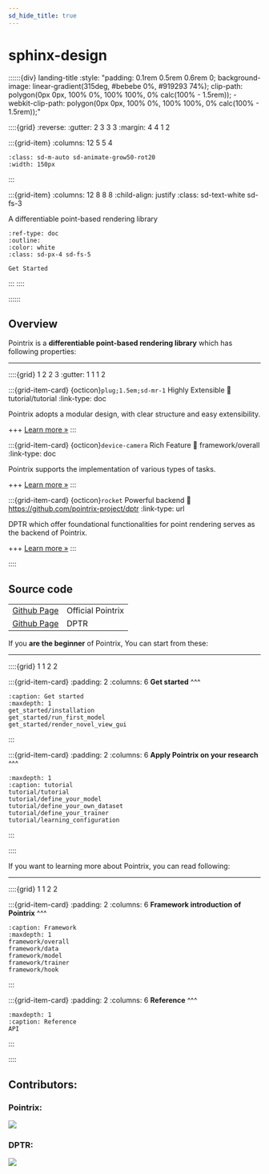 ```yaml
---
sd_hide_title: true
---
```


# sphinx-design

::::::{div} landing-title
:style: "padding: 0.1rem 0.5rem 0.6rem 0; background-image: linear-gradient(315deg, #bebebe 0%, #919293 74%); clip-path: polygon(0px 0px, 100% 0%, 100% 100%, 0% calc(100% - 1.5rem)); -webkit-clip-path: polygon(0px 0px, 100% 0%, 100% 100%, 0% calc(100% - 1.5rem));"

::::{grid}
:reverse:
:gutter: 2 3 3 3
:margin: 4 4 1 2

:::{grid-item}
:columns: 12 5 5 4

```{image} images/pointrix_portrait_all_white.png
:class: sd-m-auto sd-animate-grow50-rot20
:width: 150px
```
:::

:::{grid-item}
:columns: 12 8 8 8
:child-align: justify
:class: sd-text-white sd-fs-3

A differentiable point-based rendering library

```{button-ref} get_started/installation
:ref-type: doc
:outline:
:color: white
:class: sd-px-4 sd-fs-5

Get Started
```

:::
::::

::::::

## Overview

Pointrix is a **differentiable point-based rendering library** which has following properties:

---

::::{grid} 1 2 2 3
:gutter: 1 1 1 2

:::{grid-item-card} {octicon}`plug;1.5em;sd-mr-1` Highly Extensible
:link: tutorial/tutorial
:link-type: doc

Pointrix adopts a modular design, with clear structure and easy extensibility. 

+++
[Learn more »](tutorial/tutorial)
:::

:::{grid-item-card} {octicon}`device-camera` Rich Feature
:link: framework/overall
:link-type: doc

Pointrix supports the implementation of various types of tasks.

+++
[Learn more »](framework/overall)
:::

:::{grid-item-card} {octicon}`rocket` Powerful backend
:link: https://github.com/pointrix-project/dptr
:link-type: url

DPTR which offer foundational functionalities for point rendering serves as the backend of Pointrix.

+++
[Learn more »](https://github.com/pointrix-project/dptr)
:::

::::

## Source code

|                                                            |                        |
| ---------------------------------------------------------- | ---------------------- |
| [Github Page](https://github.com/pointrix-project/pointrix)     | Official Pointrix      |
| [Github Page](https://github.com/pointrix-project/dptr)         | DPTR                   |

If you **are the beginner** of Pointrix, You can start from these:

---


::::{grid} 1 1 2 2


:::{grid-item-card}
:padding: 2
:columns: 6
**Get started**
^^^

```{toctree}
:caption: Get started
:maxdepth: 1
get_started/installation
get_started/run_first_model
get_started/render_novel_view_gui
```
:::

:::{grid-item-card}
:padding: 2
:columns: 6
**Apply Pointrix on your research**
^^^

```{toctree}
:maxdepth: 1
:caption: tutorial
tutorial/tutorial
tutorial/define_your_model
tutorial/define_your_own_dataset
tutorial/define_your_trainer
tutorial/learning_configuration
```
:::

::::


If you want to learning more about Pointrix, you can read following:

---

::::{grid} 1 1 2 2


:::{grid-item-card}
:padding: 2
:columns: 6
**Framework introduction of Pointrix**
^^^

```{toctree}
:caption: Framework
:maxdepth: 1
framework/overall
framework/data
framework/model
framework/trainer
framework/hook
```
:::

:::{grid-item-card}
:padding: 2
:columns: 6
**Reference**
^^^

```{toctree}
:maxdepth: 1
:caption: Reference
API
```
:::

::::

## Contributors:
### Pointrix:
<a href="https://github.com/pointrix-project/pointrix/graphs/contributors">
  <img src="https://contrib.rocks/image?repo=pointrix-project/pointrix" />
</a>

### DPTR:
<a href="https://github.com/pointrix-project/dptr/graphs/contributors">
  <img src="https://contrib.rocks/image?repo=pointrix-project/dptr" />
</a>
